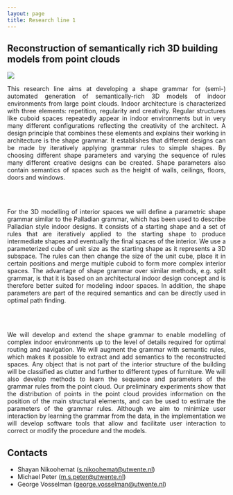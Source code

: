 ```yaml
---
layout: page
title: Research line 1 
---
```


## Reconstruction of semantically rich 3D building models from point clouds

<div class="row">
  <div class="col-sm-12 hidden-xs nopadding"><img class="img-responsive" src="{{ "img/1.png" | prepend: site.baseurl }}"></div>
</div>

<div align="justify">

This research line aims at developing a shape grammar for (semi-) automated generation of semantically-rich 3D models of
indoor environments from large point clouds. Indoor architecture is characterized with three elements: repetition, regularity and creativity. Regular structures
like cuboid spaces repeatedly appear in indoor environments but in very many different configurations reflecting
the creativity of the architect. A design principle that combines these elements and explains their working in
architecture is the shape grammar. It establishes that different designs can be made by iteratively applying
grammar rules to simple shapes. By choosing different shape parameters and varying the sequence
of rules many different creative designs can be created. Shape parameters also contain semantics of spaces such
as the height of walls, ceilings, floors, doors and windows.

<br> <br>

For the 3D modelling of interior spaces we will define a parametric shape grammar similar to the Palladian
grammar, which has been used to describe Palladian style indoor designs. It consists
of a starting shape and a set of rules that are iteratively applied to the starting shape to produce intermediate
shapes and eventually the final spaces of the interior. We use a parameterized cube of unit size as the starting
shape as it represents a 3D subspace. The rules can then change the size of the unit cube, place it in certain
positions and merge multiple cuboid to form more complex interior spaces. The advantage of shape grammar over similar
methods, e.g. split grammar, is that it is based on an architectural indoor design
concept and is therefore better suited for modeling indoor spaces. In addition, the shape parameters are part
of the required semantics and can be directly used in optimal path finding.

<br> <br>

We will develop and extend the shape grammar to enable modelling of complex indoor environments up to the
level of details required for optimal routing and navigation. We will augment the grammar
with semantic rules, which makes it possible to extract and add semantics to the reconstructed spaces. Any
object that is not part of the interior structure of the building will be classified as clutter and further to different
types of furniture. We will also develop methods to learn the sequence and parameters of the grammar rules
from the point cloud. Our preliminary experiments show that the distribution of points in the point cloud
provides information on the position of the main structural elements, and can be used to estimate the
parameters of the grammar rules. Although we aim to minimize user interaction by learning the grammar from the data, 
in the implementation we will develop software tools that allow and facilitate user interaction to correct or modify the procedure and the models.

</div>


## Contacts

- Shayan Nikoohemat (<s.nikoohemat@utwente.nl>)
- Michael Peter (<m.s.peter@utwente.nl>)
- George Vosselman (<george.vosselman@utwente.nl>)
